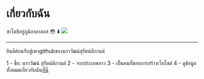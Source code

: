 # เกี่ยวกับฉัน
ซาโตชิอยู่ภูมิภาคาลอส :flushed: ⬇️ 
![](https://wallpaper.dog/large/17174768.jpg)



----------------------------------------


ยินดีต้อนรับสู่เพจgithubของนราวัฒน์สุรัตน์ติกานต์

1 - ชื่อ: นราวัฒน์ สุรัตน์ติกานต์
2 - จากประเทศลาว
3 - เป็นคนที่ชอบการสร้างเว็บไซต์
4 - ดูข้อมูลทั้งหมดเกี่ยวกับฉัน[ที่นี่](https://narawat.tk)
